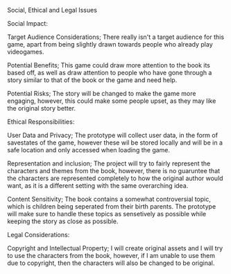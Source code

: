 Social, Ethical and Legal Issues

Social Impact:

Target Audience Considerations;
There really isn't a target audience for this game, apart from being slightly drawn towards people who already play videogames.

Potential Benefits;
This game could draw more attention to the book its based off, as well as draw attention to people who have gone through a story similar to that of the book or the game and need help.

Potential Risks;
The story will be changed to make the game more engaging, however, this could make some people upset, as they may like the original story better.

Ethical Responsibilities:

User Data and Privacy;
The prototype will collect user data, in the form of savestates of the game, however these wil be stored locally and will be in a safe location and only accessed when loading the game.

Representation and inclusion;
The project will try to fairly represent the characters and themes from the book, however, there is no guaruntee that the characters are represented completely to how the original author would want, as it is a different setting with the same overarching idea.

Content Sensitivity;
The book contains a somewhat controversial topic, which is children being seperated from their birth parents. The prototype will make sure to handle these topics as sensetively as possible while keeping the story as close as possible.

Legal Considerations:

Copyright and Intellectual Property;
I will create original assets and I will try to use the characters from the book, however, if I am unable to use them due to copyright, then the characters will also be changed to be original.